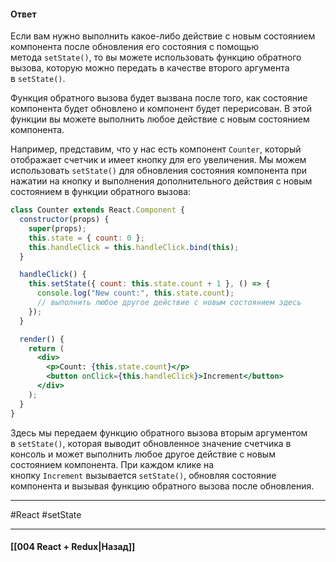 #### Ответ

Если вам нужно выполнить какое-либо действие с новым состоянием компонента после обновления его состояния с помощью метода `setState()`, то вы можете использовать функцию обратного вызова, которую можно передать в качестве второго аргумента в `setState()`.

Функция обратного вызова будет вызвана после того, как состояние компонента будет обновлено и компонент будет перерисован. В этой функции вы можете выполнить любое действие с новым состоянием компонента.

Например, представим, что у нас есть компонент `Counter`, который отображает счетчик и имеет кнопку для его увеличения. Мы можем использовать `setState()` для обновления состояния компонента при нажатии на кнопку и выполнения дополнительного действия с новым состоянием в функции обратного вызова:

```jsx
class Counter extends React.Component {
  constructor(props) {
    super(props);
    this.state = { count: 0 };
    this.handleClick = this.handleClick.bind(this);
  }

  handleClick() {
    this.setState({ count: this.state.count + 1 }, () => {
      console.log("New count:", this.state.count);
      // выполнить любое другое действие с новым состоянием здесь
    });
  }

  render() {
    return (
      <div>
        <p>Count: {this.state.count}</p>
        <button onClick={this.handleClick}>Increment</button>
      </div>
    );
  }
}
```

Здесь мы передаем функцию обратного вызова вторым аргументом в `setState()`, которая выводит обновленное значение счетчика в консоль и может выполнить любое другое действие с новым состоянием компонента. При каждом клике на кнопку `Increment` вызывается `setState()`, обновляя состояние компонента и вызывая функцию обратного вызова после обновления.

____
#React #setState 

____

#### [[004 React + Redux|Назад]]
